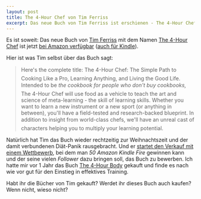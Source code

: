 ```yaml
---
layout: post
title: The 4-Hour Chef von Tim Ferriss
excerpt: Das neue Buch von Tim Ferriss ist erschienen - The 4-Hour Chef.
---
```

Es ist soweit: Das neue Buch von [Tim Ferriss][0] mit dem Namen [The 4-Hour Chef][1]
ist jetzt [bei Amazon verfügbar][1] ([auch für Kindle][2]).

Hier ist was Tim selbst über das Buch sagt:

> Here's the complete title: The 4-Hour Chef: The Simple Path to Cooking
> Like a Pro, Learning Anything, and Living the Good Life. Intended to be
> *the cookbook for people who don't buy cookbooks,* The 4-Hour Chef will
> use food as a vehicle to teach the art and science of meta-learning -
> the skill of learning skills. Whether you want to learn a new instrument
> or a new sport (or anything in between), you'll have a field-tested and
> research-backed blueprint. In addition to insight from world-class
> chefs, we'll have an unreal cast of characters helping you to multiply
> your learning potential.

Natürlich hat Tim das Buch wieder rechtzeitig zur Weihnachtszeit und der
damit verbundenen Diät-Panik rausgebracht. Und er [startet den Verkauf
mit einem Wettbewerb][3], bei dem man *50 Amazon Kindle Fire* gewinnen
kann und der seine vielen *Follower* dazu bringen soll, das Buch zu
bewerben. Ich hatte mir vor 1 Jahr das Buch [The 4-Hour Body][4] gekauft
und finde es nach wie vor gut für den Einstieg in effektives Training.

Habt ihr die Bücher von Tim gekauft? Werdet ihr dieses Buch auch kaufen?
Wenn nicht, wieso nicht?

[0]: http://www.fourhourworkweek.com/blog/
[1]: http://myln.de/12c
[2]: http://myln.de/12d
[3]: http://www.fourhourworkweek.com/blog/2011/11/29/the-4-hour-chef-the-first-kindle-fire-book-teaser/
[4]: http://myln.de/12e
